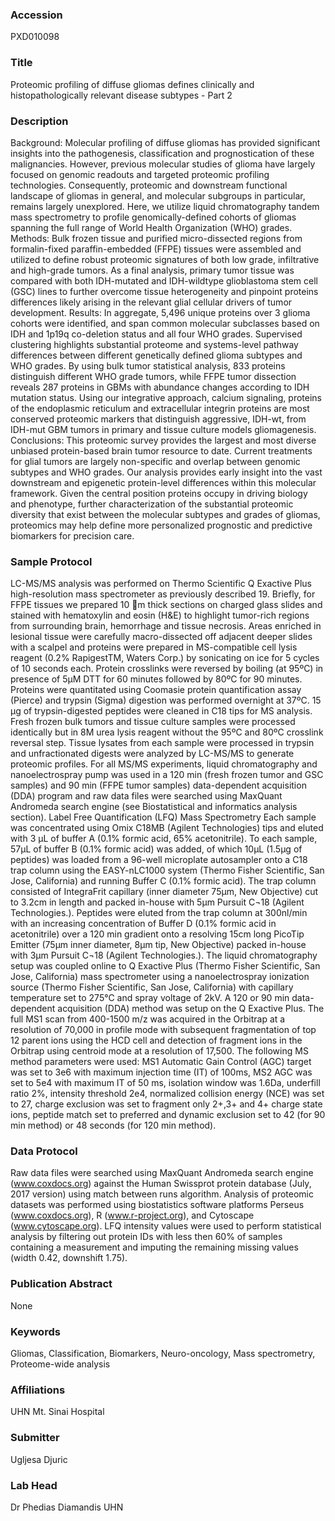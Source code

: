 ### Accession
PXD010098

### Title
Proteomic profiling of diffuse gliomas defines clinically and histopathologically relevant disease subtypes - Part 2

### Description
Background: Molecular profiling of diffuse gliomas has provided significant insights into the pathogenesis, classification and prognostication of these malignancies. However, previous molecular studies of glioma have largely focused on genomic readouts and targeted proteomic profiling technologies. Consequently, proteomic and downstream functional landscape of gliomas in general, and molecular subgroups in particular, remains largely unexplored. Here, we utilize liquid chromatography tandem mass spectrometry to profile genomically-defined cohorts of gliomas spanning the full range of World Health Organization (WHO) grades.  Methods: Bulk frozen tissue and purified micro-dissected regions from formalin-fixed paraffin-embedded (FFPE) tissues were assembled and utilized to define robust proteomic signatures of both low grade, infiltrative and high-grade tumors. As a final analysis, primary tumor tissue was compared with both IDH-mutated and IDH-wildtype glioblastoma stem cell (GSC) lines to further overcome tissue heterogeneity and pinpoint proteins differences likely arising in the relevant glial cellular drivers of tumor development.  Results: In aggregate, 5,496 unique proteins over 3 glioma cohorts were identified, and span common molecular subclasses based on IDH and 1p19q co-deletion status and all four WHO grades. Supervised clustering highlights substantial proteome and systems-level pathway differences between different genetically defined glioma subtypes and WHO grades. By using bulk tumor statistical analysis, 833 proteins distinguish different WHO grade tumors, while FFPE tumor dissection reveals 287 proteins in GBMs with abundance changes according to IDH mutation status.  Using our integrative approach, calcium signaling, proteins of the endoplasmic reticulum and extracellular integrin proteins are most conserved proteomic markers that distinguish aggressive, IDH-wt, from IDH-mut GBM tumors in primary and tissue culture models gliomagenesis.  Conclusions: This proteomic survey provides the largest and most diverse unbiased protein-based brain tumor resource to date. Current treatments for glial tumors are largely non-specific and overlap between genomic subtypes and WHO grades. Our analysis provides early insight into the vast downstream and epigenetic protein-level differences within this molecular framework. Given the central position proteins occupy in driving biology and phenotype, further characterization of the substantial proteomic diversity that exist between the molecular subtypes and grades of gliomas, proteomics may help define more personalized prognostic and predictive biomarkers for precision care.

### Sample Protocol
LC-MS/MS analysis was performed on Thermo Scientific Q Exactive Plus high-resolution mass spectrometer as previously described 19. Briefly, for FFPE tissues we prepared 10 m thick sections on charged glass slides and stained with hematoxylin and eosin (H&E) to highlight tumor-rich regions from surrounding brain, hemorrhage and tissue necrosis. Areas enriched in lesional tissue were carefully macro-dissected off adjacent deeper slides with a scalpel and proteins were prepared in MS-compatible cell lysis reagent (0.2% RapigestTM, Waters Corp.) by sonicating on ice for 5 cycles of 10 seconds each. Protein crosslinks were reversed by boiling (at 95ºC) in presence of 5µM DTT for 60 minutes followed by 80ºC for 90 minutes. Proteins were quantitated using Coomasie protein quantification assay (Pierce) and trypsin (Sigma) digestion was performed overnight at 37ºC. 15 μg of trypsin-digested peptides were cleaned in C18 tips for MS analysis. Fresh frozen bulk tumors and tissue culture samples were processed identically but in 8M urea lysis reagent without the 95ºC and 80ºC crosslink reversal step.   Tissue lysates from each sample were processed in trypsin and unfractionated digests were analyzed by LC-MS/MS to generate proteomic profiles. For all MS/MS experiments, liquid chromatography and nanoelectrospray pump was used in a 120 min (fresh frozen tumor and GSC samples) and 90 min (FFPE tumor samples) data-dependent acquisition (DDA) program and raw data files were searched using MaxQuant Andromeda search engine (see Biostatistical and informatics analysis section).  Label Free Quantification (LFQ) Mass Spectrometry   Each sample was concentrated using Omix C18MB (Agilent Technologies) tips and eluted with 3 µL of buffer A (0.1% formic acid, 65% acetonitrile).  To each sample, 57µL of buffer B (0.1% formic acid) was added, of which 10µL (1.5µg of peptides) was loaded from a 96-well microplate autosampler onto a C18 trap column using the EASY-nLC1000 system (Thermo Fisher Scientific, San Jose, California) and running Buffer C (0.1% formic acid).   The trap column consisted of IntegraFrit capillary (inner diameter 75µm, New Objective) cut to 3.2cm in length and packed in-house with 5µm Pursuit C¬18 (Agilent Technologies.).  Peptides were eluted from the trap column at 300nl/min with an increasing concentration of Buffer D (0.1% formic acid in acetonitrile) over a 120 min gradient onto a resolving 15cm long PicoTip Emitter (75µm inner diameter, 8µm tip, New Objective) packed in-house with 3µm Pursuit C¬18 (Agilent Technologies.).  The liquid chromatography setup was coupled online to Q Exactive Plus (Thermo Fisher Scientific, San Jose, California) mass spectrometer using a nanoelectrospray ionization source (Thermo Fisher Scientific, San Jose, California) with capillary temperature set to 275°C and spray voltage of 2kV.  A 120 or 90 min data-dependent acquisition (DDA) method was setup on the Q Exactive Plus.  The full MS1 scan from 400-1500 m/z was acquired in the Orbitrap at a resolution of 70,000 in profile mode with subsequent fragmentation of top 12 parent ions using the HCD cell and detection of fragment ions in the Orbitrap using centroid mode at a resolution of 17,500.  The following MS method parameters were used: MS1 Automatic Gain Control (AGC) target was set to 3e6 with maximum injection time (IT) of 100ms, MS2 AGC was set to 5e4 with maximum IT of 50 ms, isolation window was 1.6Da, underfill ratio 2%, intensity threshold 2e4, normalized collision energy (NCE) was set to 27, charge exclusion was set to fragment only 2+,3+ and 4+ charge state ions, peptide match set to preferred and dynamic exclusion set to 42 (for 90 min method) or 48 seconds (for 120 min method).

### Data Protocol
Raw data files were searched using MaxQuant Andromeda search engine (www.coxdocs.org) against the Human Swissprot protein database (July, 2017 version) using match between runs algorithm. Analysis of proteomic datasets was performed using biostatistics software platforms Perseus (www.coxdocs.org), R (www.r-project.org), and Cytoscape (www.cytoscape.org).  LFQ intensity values were used to perform statistical analysis by filtering out protein IDs with less then 60% of samples containing a measurement and imputing the remaining missing values (width 0.42, downshift 1.75).

### Publication Abstract
None

### Keywords
Gliomas, Classification, Biomarkers, Neuro-oncology, Mass spectrometry, Proteome-wide analysis

### Affiliations
UHN
Mt. Sinai Hospital

### Submitter
Ugljesa Djuric

### Lab Head
Dr Phedias Diamandis
UHN


